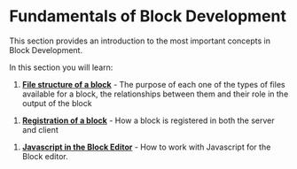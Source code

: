 # Fundamentals of Block Development

This section provides an introduction to the most important concepts in Block Development.

In this section you will learn:

1. [**File structure of a block**](https://developer.wordpress.org/block-editor/getting-started/fundamentals-block-development/file-structure-of-a-block) - The purpose of each one of the types of files available for a block, the relationships between them and their role in the output of the block
<!--
2. [**`block.json`**](#) - How a block is defined using its `block.json` metadata and learn about some relevant properties of this file.
-->
1. [**Registration of a block**](https://developer.wordpress.org/block-editor/getting-started/fundamentals-block-development/registration-of-a-block) - How a block is registered in both the server and client
<!--
4. [**Storing data in block's attributes**](#) - How attributes are the native way for blocks to store data in them and the format they're stored in the DB.
5. [**The block in the editor**](#) - How is defined the display and behaviour of the block in the editor from a developer's perspective.
6. [**Using built-in components**](#) - How to use some common built-in components in Block Development
7. [**Static or Dynamic rendering of a block**](#) - How blocks can have static (save time) or dynamic (request time) render for the frontend.
8. [**Markup's representation of a block**](#) - How a block is represented in the DB using a specific HTML grammar.
9. [**Styling blocks**](#) - The different methods available to define the styles of a block.
10. [**Lifecycle of the block**](#) - The different cycles a block is involved in (load, save, update, render) and the different formats representing the block in these cycles.
-->
1. [**Javascript in the Block Editor**](https://developer.wordpress.org/block-editor/getting-started/fundamentals-block-development/javascript-in-the-block-editor) -  How to work with Javascript for the Block editor.